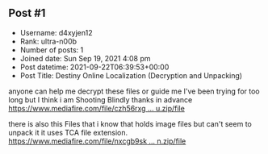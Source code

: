 ## Post #1
- Username: d4xyjen12
- Rank: ultra-n00b
- Number of posts: 1
- Joined date: Sun Sep 19, 2021 4:08 pm
- Post datetime: 2021-09-22T06:39:53+00:00
- Post Title: Destiny Online Localization (Decryption and Unpacking)

anyone can help me decrypt these files or guide me I've been trying for too long but I think i am Shooting Blindly thanks in advance 
[https://www.mediafire.com/file/czh56rxg ... u.zip/file](https://www.mediafire.com/file/czh56rxgtim9odj/menu.zip/file)

there is also this Files that i know that holds image files but can't seem to unpack it it uses TCA file extension. 
[https://www.mediafire.com/file/nxcgb9sk ... n.zip/file](https://www.mediafire.com/file/nxcgb9sk6d2smk2/login.zip/file)
